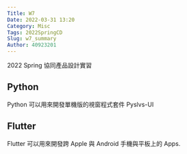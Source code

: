 ```yaml
---
Title: W7
Date: 2022-03-31 13:20
Category: Misc
Tags: 2022SpringCD
Slug: w7_summary
Author: 40923201
---
```


2022 Spring 協同產品設計實習

<!--PELICAN_END_SUMMARY -->

Python
----

Python 可以用來開發單機版的視窗程式套件 Pyslvs-UI


Flutter
----

Flutter 可以用來開發跨 Apple 與 Android 手機與平板上的 Apps.